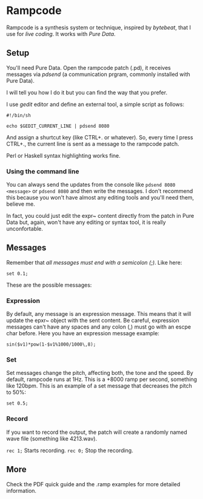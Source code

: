 # Rampcode
Rampcode is a synthesis system or technique, inspired by _bytebeat_, that I use for _live coding_.  It works with _Pure Data_.

## Setup
You'll need Pure Data.  Open the rampcode patch (.pd), it receives messages via *pdsend* (a communication prgram, commonly installed with Pure Data).  

I will tell you how I do it but you can find the way that you prefer.

I use *gedit* editor and define an external tool, a simple script as follows:

~~~~
#!/bin/sh

echo $GEDIT_CURRENT_LINE | pdsend 8080 
~~~~

And assign a shurtcut key (like CTRL+. or whatever).  So, every time I press CTRL+., the current line is sent as a message to the rampcode patch.

Perl or Haskell syntax highlighting works fine.

### Using the command line

You can always send the updates from the console like `pdsend 8080 <message>` or `pdsend 8080` and then write the messages.  I don't recommend this because you won't have almost any editing tools and you'll need them, believe me.

In fact, you could just edit the expr~ content directly from the patch in Pure Data but, again, won't have any editing or syntax tool, it is really unconfortable.
 
## Messages
Remember that *all messages must end with a semicolon (;)*.  Like here:

`set 0.1;`

These are the possible messages:

### Expression
By default, any message is an expression message.  This means that it will update the epxr~ object with the sent content.  Be careful, expression messages can't have any spaces and any colon (,) must go with an escpe char before.  Here you have an expression message example:

`sin($v1)*pow(1-$v1%1000/1000\,8);`

### Set
Set messages change the pitch, affecting both, the tone and the speed.  By default, rampcode runs at 1Hz.  This is a +8000 ramp per second, something like 120bpm.  This is an example of a set message that decreases the pitch to 50%:

`set 0.5;`

### Record
If you want to record the output, the patch will create a randomly named wave file (something like 4213.wav).

`rec 1;` Starts recording.
`rec 0;` Stop the recording.

## More
Check the PDF quick guide and the .ramp examples for more detailed information.
